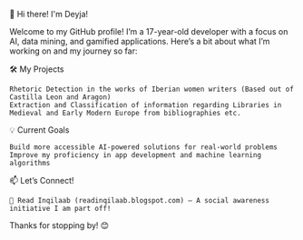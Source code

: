 👋 Hi there! I'm Deyja!

Welcome to my GitHub profile! I’m a 17-year-old developer with a focus on AI, data mining, and gamified applications. Here’s a bit about what I’m working on and my journey so far:


🛠 My Projects

    Rhetoric Detection in the works of Iberian women writers (Based out of Castilla Leon and Aragon)
    Extraction and Classification of information regarding Libraries in Medieval and Early Modern Europe from bibliographies etc.

💡 Current Goals

    Build more accessible AI-powered solutions for real-world problems
    Improve my proficiency in app development and machine learning algorithms

📫 Let’s Connect!

    📝 Read Inqilaab (readinqilaab.blogspot.com) – A social awareness initiative I am part off!

Thanks for stopping by! 😊
